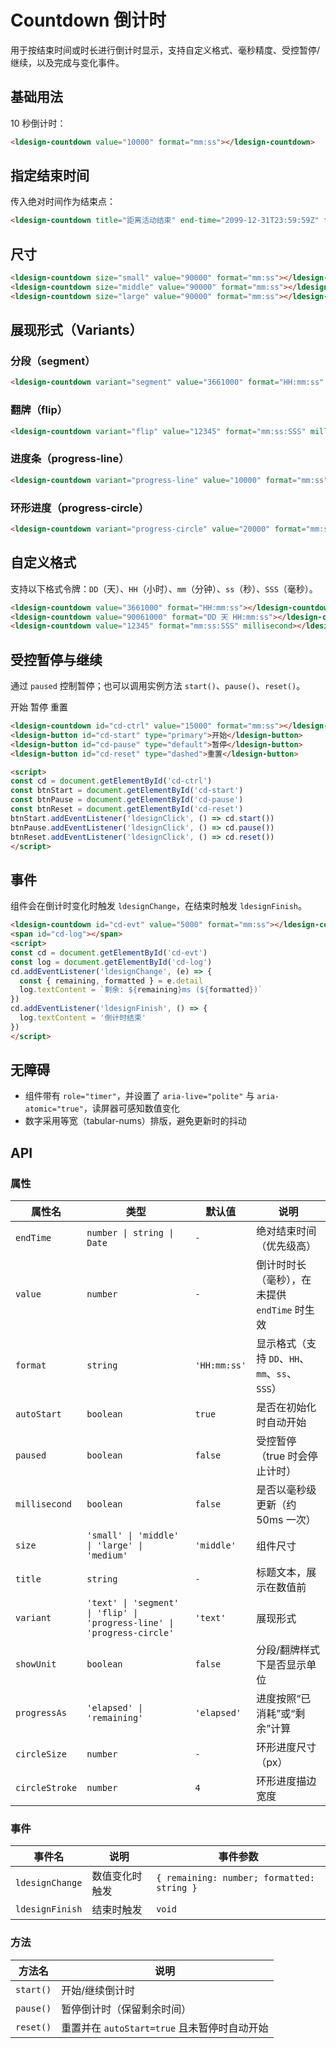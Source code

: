 # Countdown 倒计时

用于按结束时间或时长进行倒计时显示，支持自定义格式、毫秒精度、受控暂停/继续，以及完成与变化事件。

## 基础用法

10 秒倒计时：

<ldesign-countdown value="10000" format="mm:ss"></ldesign-countdown>

```html
<ldesign-countdown value="10000" format="mm:ss"></ldesign-countdown>
```

## 指定结束时间

传入绝对时间作为结束点：

<ldesign-countdown title="距离活动结束" end-time="2099-12-31T23:59:59Z" format="DD 天 HH:mm:ss"></ldesign-countdown>

```html
<ldesign-countdown title="距离活动结束" end-time="2099-12-31T23:59:59Z" format="DD 天 HH:mm:ss"></ldesign-countdown>
```

## 尺寸

<ldesign-countdown size="small" value="90000" format="mm:ss"></ldesign-countdown>
<ldesign-countdown size="middle" value="90000" format="mm:ss" style="margin-left: 16px;"></ldesign-countdown>
<ldesign-countdown size="large" value="90000" format="mm:ss" style="margin-left: 16px;"></ldesign-countdown>

```html
<ldesign-countdown size="small" value="90000" format="mm:ss"></ldesign-countdown>
<ldesign-countdown size="middle" value="90000" format="mm:ss"></ldesign-countdown>
<ldesign-countdown size="large" value="90000" format="mm:ss"></ldesign-countdown>
```

## 展现形式（Variants）

### 分段（segment）

<ldesign-countdown variant="segment" value="3661000" format="HH:mm:ss" show-unit></ldesign-countdown>

```html
<ldesign-countdown variant="segment" value="3661000" format="HH:mm:ss" show-unit></ldesign-countdown>
```

### 翻牌（flip）

<ldesign-countdown variant="flip" value="12345" format="mm:ss:SSS" millisecond></ldesign-countdown>

```html
<ldesign-countdown variant="flip" value="12345" format="mm:ss:SSS" millisecond></ldesign-countdown>
```

### 进度条（progress-line）

<ldesign-countdown variant="progress-line" value="10000" format="mm:ss"></ldesign-countdown>

```html
<ldesign-countdown variant="progress-line" value="10000" format="mm:ss"></ldesign-countdown>
```

### 环形进度（progress-circle）

<ldesign-countdown variant="progress-circle" value="20000" format="mm:ss" circle-stroke="4"></ldesign-countdown>

```html
<ldesign-countdown variant="progress-circle" value="20000" format="mm:ss" circle-stroke="4"></ldesign-countdown>
```

## 自定义格式

支持以下格式令牌：`DD`（天）、`HH`（小时）、`mm`（分钟）、`ss`（秒）、`SSS`（毫秒）。

<div class="demo-container">
  <div class="demo-row">
    <ldesign-countdown value="3661000" format="HH:mm:ss"></ldesign-countdown>
  </div>
  <div class="demo-row">
    <ldesign-countdown value="90061000" format="DD 天 HH:mm:ss"></ldesign-countdown>
  </div>
  <div class="demo-row">
    <ldesign-countdown value="12345" format="mm:ss:SSS" millisecond></ldesign-countdown>
  </div>
</div>

```html
<ldesign-countdown value="3661000" format="HH:mm:ss"></ldesign-countdown>
<ldesign-countdown value="90061000" format="DD 天 HH:mm:ss"></ldesign-countdown>
<ldesign-countdown value="12345" format="mm:ss:SSS" millisecond></ldesign-countdown>
```

## 受控暂停与继续

通过 `paused` 控制暂停；也可以调用实例方法 `start()`、`pause()`、`reset()`。

<div class="demo-container">
  <div class="demo-row">
    <ldesign-countdown id="cd-ctrl" value="15000" format="mm:ss"></ldesign-countdown>
  </div>
  <div class="demo-row">
    <ldesign-button id="cd-start" type="primary">开始</ldesign-button>
    <ldesign-button id="cd-pause" type="default">暂停</ldesign-button>
    <ldesign-button id="cd-reset" type="dashed">重置</ldesign-button>
  </div>
</div>

```html
<ldesign-countdown id="cd-ctrl" value="15000" format="mm:ss"></ldesign-countdown>
<ldesign-button id="cd-start" type="primary">开始</ldesign-button>
<ldesign-button id="cd-pause" type="default">暂停</ldesign-button>
<ldesign-button id="cd-reset" type="dashed">重置</ldesign-button>

<script>
const cd = document.getElementById('cd-ctrl')
const btnStart = document.getElementById('cd-start')
const btnPause = document.getElementById('cd-pause')
const btnReset = document.getElementById('cd-reset')
btnStart.addEventListener('ldesignClick', () => cd.start())
btnPause.addEventListener('ldesignClick', () => cd.pause())
btnReset.addEventListener('ldesignClick', () => cd.reset())
</script>
```

<script setup>
import { onMounted, onUnmounted } from 'vue'
let sH, pH, rH
onMounted(() => {
  const cd = document.getElementById('cd-ctrl')
  const btnStart = document.getElementById('cd-start')
  const btnPause = document.getElementById('cd-pause')
  const btnReset = document.getElementById('cd-reset')
  sH = () => cd && cd.start()
  pH = () => cd && cd.pause()
  rH = () => cd && cd.reset()
  btnStart && btnStart.addEventListener('ldesignClick', sH)
  btnPause && btnPause.addEventListener('ldesignClick', pH)
  btnReset && btnReset.addEventListener('ldesignClick', rH)
})
onUnmounted(() => {
  const btnStart = document.getElementById('cd-start')
  const btnPause = document.getElementById('cd-pause')
  const btnReset = document.getElementById('cd-reset')
  btnStart && sH && btnStart.removeEventListener('ldesignClick', sH)
  btnPause && pH && btnPause.removeEventListener('ldesignClick', pH)
  btnReset && rH && btnReset.removeEventListener('ldesignClick', rH)
})
</script>

## 事件

组件会在倒计时变化时触发 `ldesignChange`，在结束时触发 `ldesignFinish`。

<div class="demo-container">
  <div class="demo-row">
    <ldesign-countdown id="cd-evt" value="5000" format="mm:ss"></ldesign-countdown>
  </div>
  <div class="demo-row">
    <span id="cd-log" style="color: var(--ldesign-text-color-secondary);"></span>
  </div>
</div>

```html
<ldesign-countdown id="cd-evt" value="5000" format="mm:ss"></ldesign-countdown>
<span id="cd-log"></span>
<script>
const cd = document.getElementById('cd-evt')
const log = document.getElementById('cd-log')
cd.addEventListener('ldesignChange', (e) => {
  const { remaining, formatted } = e.detail
  log.textContent = `剩余: ${remaining}ms (${formatted})`
})
cd.addEventListener('ldesignFinish', () => {
  log.textContent = '倒计时结束'
})
</script>
```

## 无障碍

- 组件带有 `role="timer"`，并设置了 `aria-live="polite"` 与 `aria-atomic="true"`，读屏器可感知数值变化
- 数字采用等宽（tabular-nums）排版，避免更新时的抖动

## API

### 属性

| 属性名 | 类型 | 默认值 | 说明 |
|---|---|---|---|
| `endTime` | `number \| string \| Date` | `-` | 绝对结束时间（优先级高） |
| `value` | `number` | `-` | 倒计时时长（毫秒），在未提供 `endTime` 时生效 |
| `format` | `string` | `'HH:mm:ss'` | 显示格式（支持 `DD`、`HH`、`mm`、`ss`、`SSS`） |
| `autoStart` | `boolean` | `true` | 是否在初始化时自动开始 |
| `paused` | `boolean` | `false` | 受控暂停（true 时会停止计时） |
| `millisecond` | `boolean` | `false` | 是否以毫秒级更新（约 50ms 一次） |
| `size` | `'small' \| 'middle' \| 'large' \| 'medium'` | `'middle'` | 组件尺寸 |
| `title` | `string` | `-` | 标题文本，展示在数值前 |
| `variant` | `'text' \| 'segment' \| 'flip' \| 'progress-line' \| 'progress-circle'` | `'text'` | 展现形式 |
| `showUnit` | `boolean` | `false` | 分段/翻牌样式下是否显示单位 |
| `progressAs` | `'elapsed' \| 'remaining'` | `'elapsed'` | 进度按照“已消耗”或“剩余”计算 |
| `circleSize` | `number` | `-` | 环形进度尺寸（px） |
| `circleStroke` | `number` | `4` | 环形进度描边宽度 |

### 事件

| 事件名 | 说明 | 事件参数 |
|---|---|---|
| `ldesignChange` | 数值变化时触发 | `{ remaining: number; formatted: string }` |
| `ldesignFinish` | 结束时触发 | `void` |

### 方法

| 方法名 | 说明 |
|---|---|
| `start()` | 开始/继续倒计时 |
| `pause()` | 暂停倒计时（保留剩余时间） |
| `reset()` | 重置并在 `autoStart=true` 且未暂停时自动开始 |